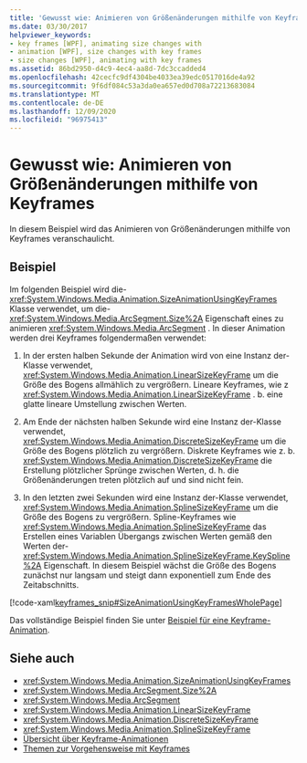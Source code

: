 ```yaml
---
title: 'Gewusst wie: Animieren von Größenänderungen mithilfe von Keyframes'
ms.date: 03/30/2017
helpviewer_keywords:
- key frames [WPF], animating size changes with
- animation [WPF], size changes with key frames
- size changes [WPF], animating with key frames
ms.assetid: 86bd2950-d4c9-4ec4-aa8d-7dc3ccadded4
ms.openlocfilehash: 42cecfc9df4304be4033ea39edc0517016de4a92
ms.sourcegitcommit: 9f6df084c53a3da0ea657ed0d708a72213683084
ms.translationtype: MT
ms.contentlocale: de-DE
ms.lasthandoff: 12/09/2020
ms.locfileid: "96975413"
---
```

# <a name="how-to-animate-size-changes-by-using-key-frames"></a>Gewusst wie: Animieren von Größenänderungen mithilfe von Keyframes
In diesem Beispiel wird das Animieren von Größenänderungen mithilfe von Keyframes veranschaulicht.  
  
## <a name="example"></a>Beispiel  
 Im folgenden Beispiel wird die- <xref:System.Windows.Media.Animation.SizeAnimationUsingKeyFrames> Klasse verwendet, um die- <xref:System.Windows.Media.ArcSegment.Size%2A> Eigenschaft eines zu animieren <xref:System.Windows.Media.ArcSegment> . In dieser Animation werden drei Keyframes folgendermaßen verwendet:  
  
1. In der ersten halben Sekunde der Animation wird von eine Instanz der-Klasse verwendet, <xref:System.Windows.Media.Animation.LinearSizeKeyFrame> um die Größe des Bogens allmählich zu vergrößern. Lineare Keyframes, wie z <xref:System.Windows.Media.Animation.LinearSizeKeyFrame> . b. eine glatte lineare Umstellung zwischen Werten.  
  
2. Am Ende der nächsten halben Sekunde wird eine Instanz der-Klasse verwendet, <xref:System.Windows.Media.Animation.DiscreteSizeKeyFrame> um die Größe des Bogens plötzlich zu vergrößern. Diskrete Keyframes wie z. b. <xref:System.Windows.Media.Animation.DiscreteSizeKeyFrame> die Erstellung plötzlicher Sprünge zwischen Werten, d. h. die Größenänderungen treten plötzlich auf und sind nicht fein.  
  
3. In den letzten zwei Sekunden wird eine Instanz der-Klasse verwendet, <xref:System.Windows.Media.Animation.SplineSizeKeyFrame> um die Größe des Bogens zu vergrößern. Spline-Keyframes wie <xref:System.Windows.Media.Animation.SplineSizeKeyFrame> das Erstellen eines Variablen Übergangs zwischen Werten gemäß den Werten der- <xref:System.Windows.Media.Animation.SplineSizeKeyFrame.KeySpline%2A> Eigenschaft. In diesem Beispiel wächst die Größe des Bogens zunächst nur langsam und steigt dann exponentiell zum Ende des Zeitabschnitts.  
  
 [!code-xaml[keyframes_snip#SizeAnimationUsingKeyFramesWholePage](~/samples/snippets/xaml/VS_Snippets_Wpf/keyframes_snip/XAML/SizeAnimationUsingKeyFramesExample.xaml#sizeanimationusingkeyframeswholepage)]  
  
 Das vollständige Beispiel finden Sie unter [Beispiel für eine Keyframe-Animation](https://github.com/microsoft/WPF-Samples/tree/master/Animation/KeyFrameAnimation).  
  
## <a name="see-also"></a>Siehe auch

- <xref:System.Windows.Media.Animation.SizeAnimationUsingKeyFrames>
- <xref:System.Windows.Media.ArcSegment.Size%2A>
- <xref:System.Windows.Media.ArcSegment>
- <xref:System.Windows.Media.Animation.LinearSizeKeyFrame>
- <xref:System.Windows.Media.Animation.DiscreteSizeKeyFrame>
- <xref:System.Windows.Media.Animation.SplineSizeKeyFrame>
- [Übersicht über Keyframe-Animationen](key-frame-animations-overview.md)
- [Themen zur Vorgehensweise mit Keyframes](key-frame-animation-how-to-topics.md)

